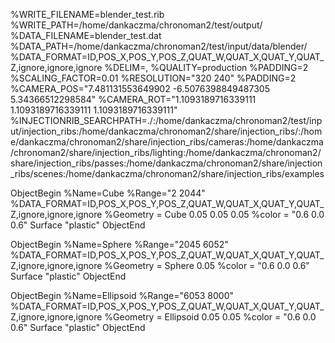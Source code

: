 %WRITE_FILENAME=blender_test.rib
%WRITE_PATH=/home/dankaczma/chronoman2/test/output/
%DATA_FILENAME=blender_test.dat
%DATA_PATH=/home/dankaczma/chronoman2/test/input/data/blender/
%DATA_FORMAT=ID,POS_X,POS_Y,POS_Z,QUAT_W,QUAT_X,QUAT_Y,QUAT_Z,ignore,ignore,ignore
%DELIM=,
%QUALITY=production
%PADDING=2
%SCALING_FACTOR=0.01
%RESOLUTION="320 240"
%PADDING=2
%CAMERA_POS="7.481131553649902 -6.5076398849487305 5.34366512298584"
%CAMERA_ROT="1.1093189716339111 1.1093189716339111 1.1093189716339111"
%INJECTIONRIB_SEARCHPATH=./:/home/dankaczma/chronoman2/test/input/injection_ribs:/home/dankaczma/chronoman2/share/injection_ribs/:/home/dankaczma/chronoman2/share/injection_ribs/cameras:/home/dankaczma/chronoman2/share/injection_ribs/lighting:/home/dankaczma/chronoman2/share/injection_ribs/passes:/home/dankaczma/chronoman2/share/injection_ribs/scenes:/home/dankaczma/chronoman2/share/injection_ribs/examples

ObjectBegin
%Name=Cube
%Range="2 2044"
%DATA_FORMAT=ID,POS_X,POS_Y,POS_Z,QUAT_W,QUAT_X,QUAT_Y,QUAT_Z,ignore,ignore,ignore
%Geometry = Cube 0.05 0.05 0.05
%color = "0.6 0.0 0.6"
Surface "plastic"
ObjectEnd

ObjectBegin
%Name=Sphere
%Range="2045 6052"
%DATA_FORMAT=ID,POS_X,POS_Y,POS_Z,QUAT_W,QUAT_X,QUAT_Y,QUAT_Z,ignore,ignore,ignore
%Geometry = Sphere 0.05
%color = "0.6 0.0 0.6"
Surface "plastic"
ObjectEnd

ObjectBegin
%Name=Ellipsoid
%Range="6053 8000"
%DATA_FORMAT=ID,POS_X,POS_Y,POS_Z,QUAT_W,QUAT_X,QUAT_Y,QUAT_Z,ignore,ignore,ignore
%Geometry = Ellipsoid 0.05 0.05
%color = "0.6 0.0 0.6"
Surface "plastic"
ObjectEnd
